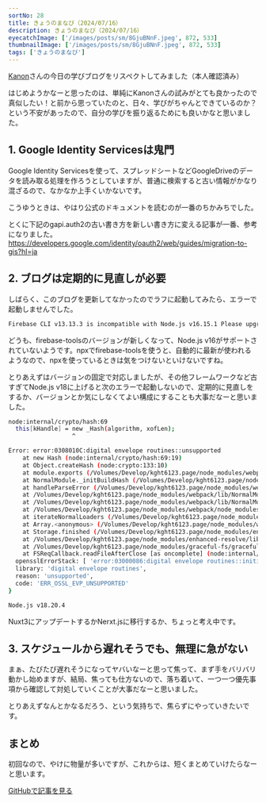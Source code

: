 ```yaml
---
sortNo: 28
title: きょうのまなび（2024/07/16）
description: きょうのまなび（2024/07/16）
eyecatchImage: ['/images/posts/sm/8GjuBNnF.jpeg', 872, 533]
thumbnailImage: ['/images/posts/sm/8GjuBNnF.jpeg', 872, 533]
tags: ['きょうのまなび']
---
```


[Kanon](https://x.com/samurai_se)さんの今日の学びブログをリスペクトしてみました（本人確認済み）

はじめようかなーと思ったのは、単純にKanonさんの試みがとても良かったので真似したい！と前から思っていたのと、日々、学びがちゃんとできているのか？という不安があったので、自分の学びを振り返るためにも良いかなと思いました。

## 1. Google Identity Servicesは鬼門

Google Identity Servicesを使って、スプレッドシートなどGoogleDriveのデータを読み取る処理を作ろうとしていますが、普通に検索すると古い情報がかなり混ざるので、なかなか上手くいかないです。

こうゆうときは、やはり公式のドキュメントを読むのが一番のちかみちでした。

とくに下記のgapi.auth2の古い書き方を新しい書き方に変える記事が一番、参考になりました。
https://developers.google.com/identity/oauth2/web/guides/migration-to-gis?hl=ja

## 2. ブログは定期的に見直しが必要

しばらく、このブログを更新してなかったのでラフに起動してみたら、エラーで起動しませんでした。

```sh
Firebase CLI v13.13.3 is incompatible with Node.js v16.15.1 Please upgrade Node.js to version >=18.0.0 || >=20.0.0
```

どうも、firebase-toolsのバージョンが新しくなって、Node.js v16がサポートされていないようです。npxでfirebase-toolsを使うと、自動的に最新が使われるようなので、npxを使っているときは気をつけないといけないですね。

とりあえずはバージョンの固定で対応しましたが、その他フレームワークなど古すぎてNode.js v18に上げると次のエラーで起動しないので、定期的に見直しをするか、バージョンとか気にしなくてよい構成にすることも大事だなーと思いました。

```sh
node:internal/crypto/hash:69
  this[kHandle] = new _Hash(algorithm, xofLen);
                  ^

Error: error:0308010C:digital envelope routines::unsupported
    at new Hash (node:internal/crypto/hash:69:19)
    at Object.createHash (node:crypto:133:10)
    at module.exports (/Volumes/Develop/kght6123.page/node_modules/webpack/lib/util/createHash.js:135:53)
    at NormalModule._initBuildHash (/Volumes/Develop/kght6123.page/node_modules/webpack/lib/NormalModule.js:417:16)
    at handleParseError (/Volumes/Develop/kght6123.page/node_modules/webpack/lib/NormalModule.js:471:10)
    at /Volumes/Develop/kght6123.page/node_modules/webpack/lib/NormalModule.js:503:5
    at /Volumes/Develop/kght6123.page/node_modules/webpack/lib/NormalModule.js:358:12
    at /Volumes/Develop/kght6123.page/node_modules/webpack/node_modules/loader-runner/lib/LoaderRunner.js:373:3
    at iterateNormalLoaders (/Volumes/Develop/kght6123.page/node_modules/webpack/node_modules/loader-runner/lib/LoaderRunner.js:214:10)
    at Array.<anonymous> (/Volumes/Develop/kght6123.page/node_modules/webpack/node_modules/loader-runner/lib/LoaderRunner.js:205:4)
    at Storage.finished (/Volumes/Develop/kght6123.page/node_modules/enhanced-resolve/lib/CachedInputFileSystem.js:55:16)
    at /Volumes/Develop/kght6123.page/node_modules/enhanced-resolve/lib/CachedInputFileSystem.js:91:9
    at /Volumes/Develop/kght6123.page/node_modules/graceful-fs/graceful-fs.js:123:16
    at FSReqCallback.readFileAfterClose [as oncomplete] (node:internal/fs/read_file_context:68:3) {
  opensslErrorStack: [ 'error:03000086:digital envelope routines::initialization error' ],
  library: 'digital envelope routines',
  reason: 'unsupported',
  code: 'ERR_OSSL_EVP_UNSUPPORTED'
}

Node.js v18.20.4
```

Nuxt3にアップデートするかNerxt.jsに移行するか、ちょっと考え中です。


## 3. スケジュールから遅れそうでも、無理に急がない

まぁ、たびたび遅れそうになってヤバいなーと思って焦って、まず手をバリバリ動かし始めますが、結局、焦っても仕方ないので、落ち着いて、一つ一つ優先事項から確認して対処していくことが大事だなーと思いました。

とりあえずなんとかなるだろう、という気持ちで、焦らずにやっていきたいです。

## まとめ

初回なので、やけに物量が多いですが、これからは、短くまとめていけたらなーと思います。

[GitHubで記事を見る](https://github.com/kght6123/kght6123.page/blob/master/content/posts/きょうのまなび/20240716.md)
